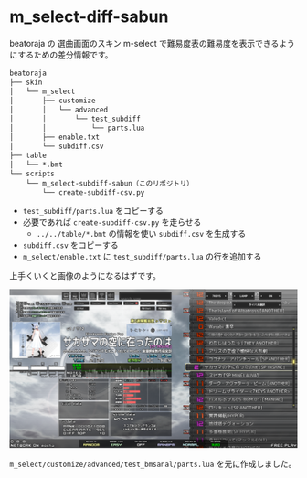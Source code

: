 # m_select-diff-sabun

beatoraja の 選曲画面のスキン m-select で難易度表の難易度を表示できるようにするための差分情報です。

```
beatoraja
├── skin
│   └── m_select
│       ├── customize
│       │   └── advanced
│       │       └── test_subdiff
│       │           └── parts.lua
│       ├── enable.txt
│       └── subdiff.csv
├── table
│   └── *.bmt
└── scripts
    └── m_select-subdiff-sabun（このリポジトリ）
        └── create-subdiff-csv.py
```

- `test_subdiff/parts.lua` をコピーする
- 必要であれば `create-subdiff-csv.py` を走らせる
  - `../../table/*.bmt` の情報を使い `subdiff.csv` を生成する
- `subdiff.csv` をコピーする
- `m_select/enable.txt` に `test_subdiff/parts.lua` の行を追加する

上手くいくと画像のようになるはずです。

![image.png](image.png)

`m_select/customize/advanced/test_bmsanal/parts.lua` を元に作成しました。

